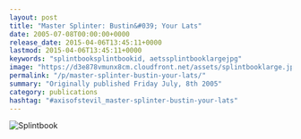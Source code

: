 ```yaml
---
layout: post
title: "Master Splinter: Bustin&#039; Your Lats"
date: 2005-07-08T00:00:00+0000
release_date: 2015-04-06T13:45:11+0000
lastmod: 2015-04-06T13:45:11+0000
keywords: "splintbooksplintbookid, aetssplintbooklargejpg"
image: "https://d3e878vmunx8cm.cloudfront.net/assets/splintbooklarge.jpg"
permalink: "/p/master-splinter-bustin-your-lats/"
summary: "Originally published Friday July, 8th 2005"
category: publications
hashtag: "#axisofstevil_master-splinter-bustin-your-lats"
---
```


[id_1]: https://d3e878vmunx8cm.cloudfront.net/assets/splintbooklarge.jpg "Splintbook"
![Splintbook][id_1]
